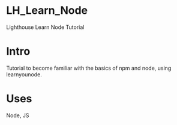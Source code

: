 # LH_Learn_Node
Lighthouse Learn Node Tutorial

# Intro
Tutorial to become familiar with the basics of npm and node, using learnyounode.

# Uses
Node, JS